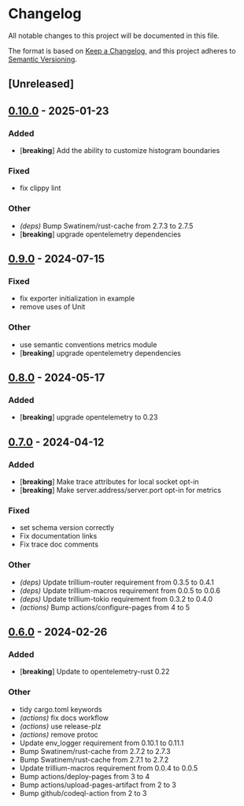 # Changelog
All notable changes to this project will be documented in this file.

The format is based on [Keep a Changelog](https://keepachangelog.com/en/1.0.0/),
and this project adheres to [Semantic Versioning](https://semver.org/spec/v2.0.0.html).

## [Unreleased]

## [0.10.0](https://github.com/trillium-rs/trillium-opentelemetry/compare/v0.9.0...v0.10.0) - 2025-01-23

### Added

- [**breaking**] Add the ability to customize histogram boundaries

### Fixed

- fix clippy lint

### Other

- *(deps)* Bump Swatinem/rust-cache from 2.7.3 to 2.7.5
- [**breaking**] upgrade opentelemetry dependencies

## [0.9.0](https://github.com/trillium-rs/trillium-opentelemetry/compare/v0.8.0...v0.9.0) - 2024-07-15

### Fixed
- fix exporter initialization in example
- remove uses of Unit

### Other
- use semantic conventions metrics module
- [**breaking**] upgrade opentelemetry dependencies

## [0.8.0](https://github.com/trillium-rs/trillium-opentelemetry/compare/v0.7.0...v0.8.0) - 2024-05-17

### Added
- [**breaking**] upgrade opentelemetry to 0.23

## [0.7.0](https://github.com/trillium-rs/trillium-opentelemetry/compare/v0.6.0...v0.7.0) - 2024-04-12

### Added
- [**breaking**] Make trace attributes for local socket opt-in
- [**breaking**] Make server.address/server.port opt-in for metrics

### Fixed
- set schema version correctly
- Fix documentation links
- Fix trace doc comments

### Other
- *(deps)* Update trillium-router requirement from 0.3.5 to 0.4.1
- *(deps)* Update trillium-macros requirement from 0.0.5 to 0.0.6
- *(deps)* Update trillium-tokio requirement from 0.3.2 to 0.4.0
- *(actions)* Bump actions/configure-pages from 4 to 5

## [0.6.0](https://github.com/trillium-rs/trillium-opentelemetry/compare/v0.5.3...v0.6.0) - 2024-02-26

### Added
- [**breaking**] Update to opentelemetry-rust 0.22

### Other
- tidy cargo.toml keywords
- *(actions)* fix docs workflow
- *(actions)* use release-plz
- *(actions)* remove protoc
- Update env_logger requirement from 0.10.1 to 0.11.1
- Bump Swatinem/rust-cache from 2.7.2 to 2.7.3
- Bump Swatinem/rust-cache from 2.7.1 to 2.7.2
- Update trillium-macros requirement from 0.0.4 to 0.0.5
- Bump actions/deploy-pages from 3 to 4
- Bump actions/upload-pages-artifact from 2 to 3
- Bump github/codeql-action from 2 to 3
